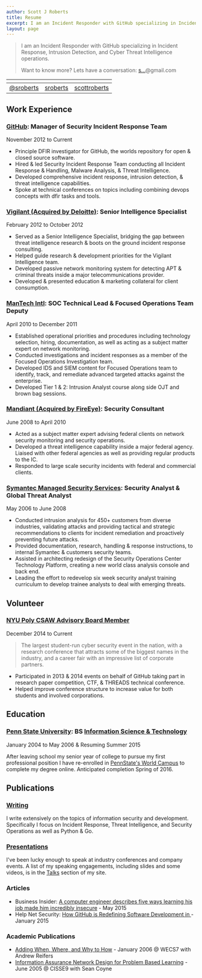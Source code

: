 ```yaml
---
author: Scott J Roberts
title: Resume
excerpt: I am an Incident Responder with GitHub specializing in Incident Response, Intrusion Detection, and Cyber Threat Intelligence operations.
layout: page
---
```


> I am an Incident Responder with GitHub specializing in Incident Response, Intrusion Detection, and Cyber Threat Intelligence operations.
>
> Want to know more? Lets have a conversation: <a href="http://www.google.com/recaptcha/mailhide/d?k=01ZLygg2Rp1J_40Q7hU7imBw==&amp;c=iGm-tkFOBm4udaP8_v1IOC4s-1cGK7XX6y5ma3M9v1Q=" onclick="window.open('http://www.google.com/recaptcha/mailhide/d?k\07501ZLygg2Rp1J_40Q7hU7imBw\75\75\46c\75iGm-tkFOBm4udaP8_v1IOC4s-1cGK7XX6y5ma3M9v1Q\075', '', 'toolbar=0,scrollbars=0,location=0,statusbar=0,menubar=0,resizable=0,width=500,height=300'); return false;" title="Reveal this e-mail address">s...</a>@gmail.com


| <i class="fa fa-2x fa-twitter"></i> | <i class="fa fa-2x fa-github"></i> | <i class="fa fa-2x fa-linkedin"></i> |
|:-:|:-:|:-:|
| [@sroberts](https://twitter.com/sroberts) | [sroberts](https://www.github.com/sroberts) | [scottroberts](https://www.linkedin.com/in/scottroberts/) |

## <i class="fa fa-building-o"></i> Work Experience

### [GitHub](http://www.github.com): Manager of Security Incident Response Team

<i class="fa fa-calendar-o"></i> November 2012 to Current

- Principle DFIR investigator for GitHub, the worlds repository for open & closed source software.
- Hired & led Security Incident Response Team conducting all Incident Response & Handling, Malware Analysis, & Threat Intelligence.
- Developed comprehensive incident response, intrusion detection, & threat intelligence capabilities.
- Spoke at technical conferences on topics including combining devops concepts with dfir tasks and tools.

### [Vigilant (Acquired by Deloitte)](http://www2.deloitte.com/us/en/pages/risk/solutions/cyber-risk-services.html):  Senior Intelligence Specialist

<i class="fa fa-calendar-o"></i> February 2012 to October 2012

- Served as a Senior Intelligence Specialist, bridging the gap between threat intelligence research & boots on the ground incident response consulting.
- Helped guide research & development priorities for the Vigilant Intelligence team.
- Developed passive network monitoring system for detecting APT & criminal threats inside a major telecommunications provider.
- Developed & presented education & marketing collateral for client consumption.

### [ManTech Intl](http://www.mantech.com/Pages/Home.aspx): SOC Technical Lead & Focused Operations Team Deputy

<i class="fa fa-calendar-o"></i> April 2010 to December 2011

- Established operational priorities and procedures including technology selection, hiring, documentation, as well as acting as a subject matter expert on network monitoring.
- Conducted investigations and incident responses as a member of the Focused Operations Investigation team.
- Developed IDS and SIEM content for Focused Operations team to identify, track, and remediate advanced targeted attacks against the enterprise.
- Developed Tier 1 & 2: Intrusion Analyst course along side OJT and brown bag sessions.

### [Mandiant (Acquired by FireEye)](https://www.mandiant.com): Security Consultant

<i class="fa fa-calendar-o"></i> June 2008 to April 2010

- Acted as a subject matter expert advising federal clients on network security monitoring and security operations.
- Developed a threat intelligence capability inside a major federal agency. Liaised with other federal agencies as well as providing regular products to the IC.
- Responded to large scale security incidents with federal and commercial clients.

### [Symantec Managed Security Services](http://www.symantec.com/managed-security-services/): Security Analyst & Global Threat Analyst

<i class="fa fa-calendar-o"></i> May 2006 to June 2008

- Conducted intrusion analysis for 450+ customers from diverse industries, validating attacks and providing tactical and strategic recommendations to clients for incident remediation and proactively preventing future attacks.
- Provided documentation, research, handling & response instructions, to internal Symantec & customers security teams.
- Assisted in architecting redesign of the Security Operations Center Technology Platform, creating a new world class analysis console and back end.
- Leading the effort to redevelop six week security analyst training curriculum to develop trainee analysts to deal with emerging threats.

## <i class="fa fa-exchange"></i> Volunteer

### [NYU Poly CSAW Advisory Board Member](https://csaw.isis.poly.edu)

<i class="fa fa-calendar-o"></i> December 2014 to Current

> The largest student-run cyber security event in the nation, with a research conference that attracts some of the biggest names in the industry, and a career fair with an impressive list of corporate partners.

- Participated in 2013 & 2014 events on behalf of GitHub taking part in research paper competition, CTF, & THREADS technical conference.
- Helped improve conference structure to increase value for both students and involved corporations.

## <i class="fa fa-university"></i> Education

### [Penn State University](http://www.psu.edu/): BS [Information Science & Technology](http://ist.psu.edu/)

<i class="fa fa-calendar-o"></i> January 2004 to May 2006 & Resuming Summer 2015

After leaving school my senior year of college to pursue my first professional position I have re-enrolled in [PennState's World Campus](http://www.worldcampus.psu.edu/) to complete my degree online. Anticipated completion Spring of 2016.

## <i class="fa fa-users"></i> Publications

### [Writing](http://sroberts.github.io)

I write extensively on the topics of information security and development. Specifically I focus on Incident Response, Threat Intelligence, and Security Operations as well as Python & Go.

### [Presentations](https://speakerdeck.com/sroberts)

I've been lucky enough to speak at industry conferences and company events. A list of my speaking engagements, including slides and some videos, is in the [Talks](http://sroberts.github.io/talks/) section of my site.

### <i class="fa fa-newspaper-o"></i> Articles

- Business Insider: [A computer engineer describes five ways learning his job made him incredibly insecure](http://www.businessinsider.com/github-engineer-solves-imposter-syndrome-2015-5) - May 2015
- Help Net Security: [How GitHub is Redefining Software Development in ](http://www.net-security.org/secworld.php?id=17868) - January 2015

### <i class="fa fa-file-pdf-o"></i> Academic Publications

- [Adding When, Where, and Why to How](http://cisr.nps.edu/events/downloads/WECS7/wecs7_ch4.pdf) - January 2006 @ WECS7 with Andrew Reifers
- [Information Assurance Network Design for Problem Based Learning](http://cisse.info/resources/archives/category/4-papers?download=26:s02p03-2005) - June 2005 @ CISSE9 with Sean Coyne
